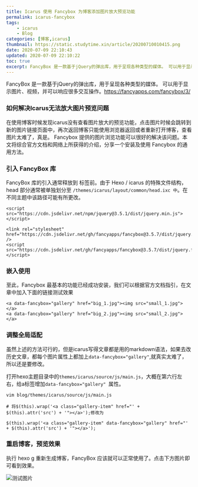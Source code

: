 ```yaml
---
title: Icarus 使用 Fancybox 为博客添加图片放大预览功能
permalink: icarus-fancybox
tags: 
    - icarus
    - Blog
categories: [博客,icarus]
thumbnail: https://static.studytime.xin/article/20200710010415.png
date: 2020-07-09 22:10:43
updated: 2020-07-09 22:10:22
toc: true
excerpt: FancyBox 是一款基于jQuery的弹出库，用于呈现各种类型的媒体。 可以用于显示图片、视频，并可以响应很多交互操作。https://fancyapps.com/fancybox/3/
---
```


FancyBox 是一款基于jQuery的弹出库，用于呈现各种类型的媒体。 可以用于显示图片、视频，并可以响应很多交互操作。https://fancyapps.com/fancybox/3/

### 如何解决Icarus无法放大图片预览问题

在使用博客时候发现icarus没有查看图片放大的预览功能，点击图片时候会跳转到新的图片链接页面中，再次返回博客只能使用浏览器返回或者重新打开博客，查看图片太难了，真是。
Fancybox 提供的图片浏览功能可以很好的解决该问题。本文将综合官方文档和网络上所获得的介绍，分享一个安装及使用 Fancybox 的通用方法。

### 引入 FancyBox 库
FancyBox 库的引入通常释放到</head> 标签前。由于 Hexo / icarus 的特殊文件结构，head 部分通常被单独划分至 `/themes/icarus/layout/common/head.ixc 中`。在不同主题中该路径可能有所更改。

```
<script src="https://cdn.jsdelivr.net/npm/jquery@3.5.1/dist/jquery.min.js"></script>

<link rel="stylesheet" href="https://cdn.jsdelivr.net/gh/fancyapps/fancybox@3.5.7/dist/jquery.fancybox.min.css" />
<script src="https://cdn.jsdelivr.net/gh/fancyapps/fancybox@3.5.7/dist/jquery.fancybox.min.js"></script>
```

### 嵌入使用
至此，Fancybox 最基本的功能已经成功安装，我们可以根据官方文档指引，在文章中加入下面的链接测试效果
```
<a data-fancybox="gallery" href="big_1.jpg"><img src="small_1.jpg"></a>
<a data-fancybox="gallery" href="big_2.jpg"><img src="small_2.jpg"></a>
```

### 调整全局适配
虽然上述的方法可行的，但是icarus写得文章都是用的markdown语法，如果去改历史文章，都每个图片属性上都加上`data-fancybox="gallery"`,就真实太难了，所以还是要修改。

打开hexo主题目录中的`themes/icarus/source/js/main.js`，大概在第六行左右，给a标签增加`data-fancybox="gallery" `属性。

```
vim blog/themes/icarus/source/js/main.js

# 将$(this).wrap('<a class="gallery-item" href="' + $(this).attr('src') + '"></a>');修改为

$(this).wrap('<a class="gallery-item" data-fancybox="gallery" href="' + $(this).attr('src') + '"></a>');
```

### 重启博客，预览效果
执行 hexo g 重新生成博客，FancyBox 应该就可以正常使用了。点击下方图片即可看到效果。

![测试图片](https://static.studytime.xin/article/20200710010415.png)





